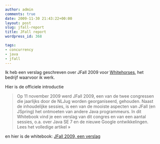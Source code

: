 ```yaml
---
author: admin
comments: true
date: 2009-11-30 21:43:22+00:00
layout: post
slug: jfall-report
title: JFall report
wordpress_id: 368

tags:
- concurrency
- java
- jfall
---
```


Ik heb een verslag geschreven over JFall 2009 voor [Whitehorses](http://www.whitehorses.nl), het bedrijf waarvoor ik werk.


Hier is de officiele introductie


<blockquote>
Op 11 november 2009 werd JFall 2009, een van de twee congressen die jaarlijks door de NLJug worden georganiseerd, gehouden. Naast de inhoudelijke sessies, is een van de mooiste aspecten van JFall (en JSpring) het ontmoeten van andere Java programmeurs. In dit Whitebook vind je een verslag van dit congres en van een aantal sessies, o.a. over Java SE 7 en de nieuwe Google ontwikkelingen. Lees het volledige artikel »
</blockquote>



en hier is de whitebook: [JFall 2009, een verslag ](http://www.whitehorses.nl/whitebooks/2009/jfall-2009-een-verslag)

